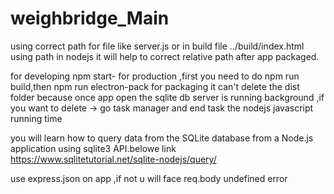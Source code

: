 # weighbridge_Main
using correct path for file like server.js or in build file ../build/index.html
using path in nodejs it will help to correct relative path after app packaged.

for developing npm start-
for production ,first you need to do npm run build,then npm run electron-pack for packaging 
it can't delete the dist folder because once app open the sqlite db server is running background ,if you want to delete -> go task manager and end task the nodejs javascript running time

you will learn how to query data from the SQLite database from a Node.js application using sqlite3 API.belowe link
https://www.sqlitetutorial.net/sqlite-nodejs/query/


use express.json on app ,if not u will face req.body undefined error 